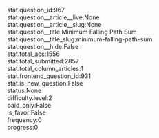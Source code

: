 stat.question_id:967  
stat.question__article__live:None  
stat.question__article__slug:None  
stat.question__title:Minimum Falling Path Sum  
stat.question__title_slug:minimum-falling-path-sum  
stat.question__hide:False  
stat.total_acs:1556  
stat.total_submitted:2857  
stat.total_column_articles:1  
stat.frontend_question_id:931  
stat.is_new_question:False  
status:None  
difficulty.level:2  
paid_only:False  
is_favor:False  
frequency:0  
progress:0  
